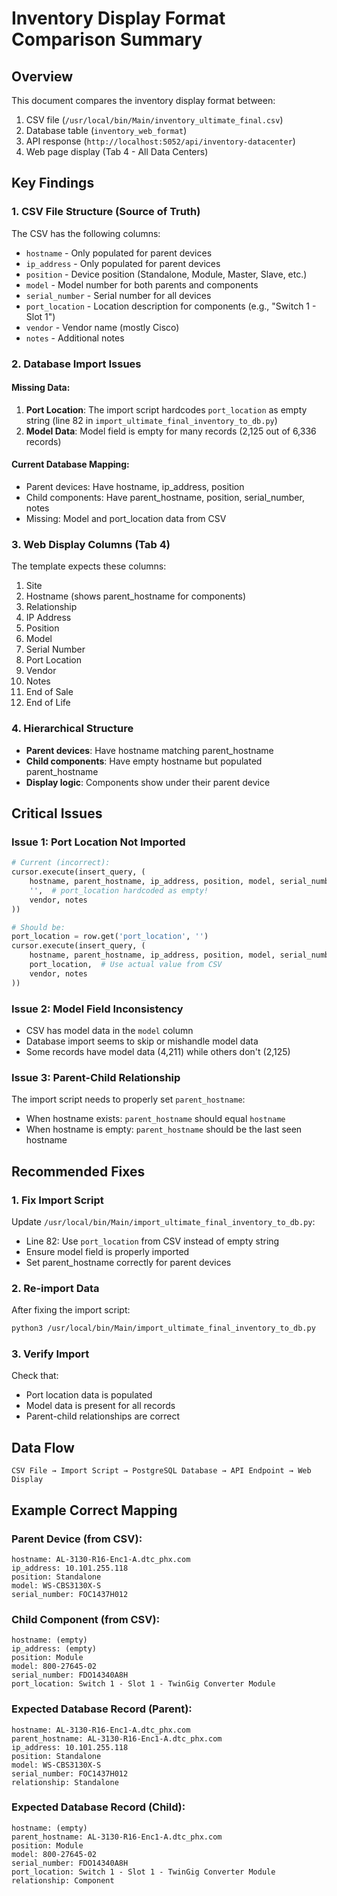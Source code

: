 # Inventory Display Format Comparison Summary

## Overview
This document compares the inventory display format between:
1. CSV file (`/usr/local/bin/Main/inventory_ultimate_final.csv`)
2. Database table (`inventory_web_format`)
3. API response (`http://localhost:5052/api/inventory-datacenter`)
4. Web page display (Tab 4 - All Data Centers)

## Key Findings

### 1. CSV File Structure (Source of Truth)
The CSV has the following columns:
- `hostname` - Only populated for parent devices
- `ip_address` - Only populated for parent devices
- `position` - Device position (Standalone, Module, Master, Slave, etc.)
- `model` - Model number for both parents and components
- `serial_number` - Serial number for all devices
- `port_location` - Location description for components (e.g., "Switch 1 - Slot 1")
- `vendor` - Vendor name (mostly Cisco)
- `notes` - Additional notes

### 2. Database Import Issues

#### Missing Data:
1. **Port Location**: The import script hardcodes `port_location` as empty string (line 82 in `import_ultimate_final_inventory_to_db.py`)
2. **Model Data**: Model field is empty for many records (2,125 out of 6,336 records)

#### Current Database Mapping:
- Parent devices: Have hostname, ip_address, position
- Child components: Have parent_hostname, position, serial_number, notes
- Missing: Model and port_location data from CSV

### 3. Web Display Columns (Tab 4)
The template expects these columns:
1. Site
2. Hostname (shows parent_hostname for components)
3. Relationship
4. IP Address
5. Position
6. Model
7. Serial Number
8. Port Location
9. Vendor
10. Notes
11. End of Sale
12. End of Life

### 4. Hierarchical Structure
- **Parent devices**: Have hostname matching parent_hostname
- **Child components**: Have empty hostname but populated parent_hostname
- **Display logic**: Components show under their parent device

## Critical Issues

### Issue 1: Port Location Not Imported
```python
# Current (incorrect):
cursor.execute(insert_query, (
    hostname, parent_hostname, ip_address, position, model, serial_number,
    '',  # port_location hardcoded as empty!
    vendor, notes
))

# Should be:
port_location = row.get('port_location', '')
cursor.execute(insert_query, (
    hostname, parent_hostname, ip_address, position, model, serial_number,
    port_location,  # Use actual value from CSV
    vendor, notes
))
```

### Issue 2: Model Field Inconsistency
- CSV has model data in the `model` column
- Database import seems to skip or mishandle model data
- Some records have model data (4,211) while others don't (2,125)

### Issue 3: Parent-Child Relationship
The import script needs to properly set `parent_hostname`:
- When hostname exists: `parent_hostname` should equal `hostname`
- When hostname is empty: `parent_hostname` should be the last seen hostname

## Recommended Fixes

### 1. Fix Import Script
Update `/usr/local/bin/Main/import_ultimate_final_inventory_to_db.py`:
- Line 82: Use `port_location` from CSV instead of empty string
- Ensure model field is properly imported
- Set parent_hostname correctly for parent devices

### 2. Re-import Data
After fixing the import script:
```bash
python3 /usr/local/bin/Main/import_ultimate_final_inventory_to_db.py
```

### 3. Verify Import
Check that:
- Port location data is populated
- Model data is present for all records
- Parent-child relationships are correct

## Data Flow
```
CSV File → Import Script → PostgreSQL Database → API Endpoint → Web Display
```

## Example Correct Mapping

### Parent Device (from CSV):
```
hostname: AL-3130-R16-Enc1-A.dtc_phx.com
ip_address: 10.101.255.118
position: Standalone
model: WS-CBS3130X-S
serial_number: FOC1437H012
```

### Child Component (from CSV):
```
hostname: (empty)
ip_address: (empty)
position: Module
model: 800-27645-02
serial_number: FDO14340A8H
port_location: Switch 1 - Slot 1 - TwinGig Converter Module
```

### Expected Database Record (Parent):
```
hostname: AL-3130-R16-Enc1-A.dtc_phx.com
parent_hostname: AL-3130-R16-Enc1-A.dtc_phx.com
ip_address: 10.101.255.118
position: Standalone
model: WS-CBS3130X-S
serial_number: FOC1437H012
relationship: Standalone
```

### Expected Database Record (Child):
```
hostname: (empty)
parent_hostname: AL-3130-R16-Enc1-A.dtc_phx.com
position: Module
model: 800-27645-02
serial_number: FDO14340A8H
port_location: Switch 1 - Slot 1 - TwinGig Converter Module
relationship: Component
```